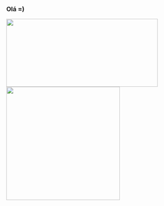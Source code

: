 ### Olá =)
<div>
  <a href="https://github.com/KaiqueVA">
  <img height="180em" width="400em" src="https://github-readme-stats.vercel.app/api?username=KaiqueVA&show_icons=true&count_private=true&hide_border=true&title_color=5C9DFF&icon_color=35C1FE&text_color=EEF1F7&bg_color=0d1117"/>
  <img height="300em" src="https://github-readme-stats.vercel.app/api/top-langs/?username=KaiqueVA&langs_count=8&hide_border=true&title_color=5C9DFF&text_color=EEF1F7&bg_color=0d1117"/>
</div>


    
<!--
**KaiqueVA/KaiqueVA** is a ✨ _special_ ✨ repository because its `README.md` (this file) appears on your GitHub profile.

Here are some ideas to get you started:

- 🔭 I’m currently working on ...
- 🌱 I’m currently learning ...
- 👯 I’m looking to collaborate on ...
- 🤔 I’m looking for help with ...
- 💬 Ask me about ...
- 📫 How to reach me: ...
- 😄 Pronouns: ...
- ⚡ Fun fact: ...
-->
